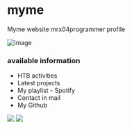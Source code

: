 # myme
Myme website mrx04programmer profile


![image](https://user-images.githubusercontent.com/46001898/207220357-dfe283e9-62aa-414d-9bc5-512bf54e4664.png)


### available information
* HTB activities
* Latest projects
* My playlist - Spotify
* Contact in mail
* My Github


<img src="https://img.shields.io/badge/missing-responsive-t?style=for-the-badge&color=black&logoColor=darkgreen&labelColor=darkred" >
<img src="https://img.shields.io/badge/missing-HTBLink-t?style=for-the-badge&color=black&logoColor=darkgreen&labelColor=darkred" >
